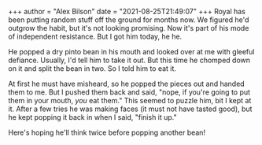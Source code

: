 +++
author = "Alex Bilson"
date = "2021-08-25T21:49:07"
+++
Royal has been putting random stuff off the ground for months now. We figured he'd outgrow the habit, but it's not looking promising. Now it's part of his mode of independent resistance. But I got him today, he he.

He popped a dry pinto bean in his mouth and looked over at me with gleeful defiance. Usually, I'd tell him to take it out. But this time he chomped down on it and split the bean in two. So I told him to eat it.

At first he must have misheard, so he popped the pieces out and handed them to me. But I pushed them back and said, "nope, if you're going to put them in your mouth, _you_ eat them." This seemed to puzzle him, bit I kept at it. After a few tries he was making faces (it must not have tasted good), but he kept popping it back in when I said, "finish it up."

Here's hoping he'll think twice before popping another bean!
    